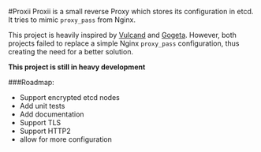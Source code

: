 #Proxii
Proxii is a small reverse Proxy which stores its configuration in etcd. It tries to mimic `proxy_pass` from Nginx.

This project is heavily inspired by [Vulcand](https://vulcand.io/) and [Gogeta](https://github.com/arkenio/gogeta). However, both projects failed to replace a simple Nginx `proxy_pass` configuration, thus creating the need for a better solution.

**This project is still in heavy development**

###Roadmap:
 - Support encrypted etcd nodes
 - Add unit tests
 - Add documentation
 - Support TLS
 - Support HTTP2
 - allow for more configuration



